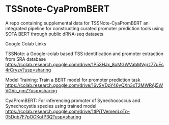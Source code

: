 # TSSnote-CyaPromBERT 

A repo containing supplemental data for TSSNote-CyaPromBERT an integrated pipeline for constructing curated promoter prediction tools using SOTA BERT through public dRNA-seq datasets

Google Colab Links  

TSSNote: a Google-colab based TSS identification and promoter extraction from SRA database  
https://colab.research.google.com/drive/1P53HJx_8oMGWVabMVgrz77uEc4rCryzv?usp=sharing  

Model Training: Train a BERT model for promoter prediction task    
https://colab.research.google.com/drive/16vSVDpY46yQXn3xT2MWRAj5WVGVc_gmZ?usp=sharing  
  
CyaPromBERT: For inferencing promoter of Synechococcus and Synechocystis species using trained model  
https://colab.research.google.com/drive/1tIPjTVemenLoTp-05Dqb7F7pOGKofP3Q?usp=sharing  
